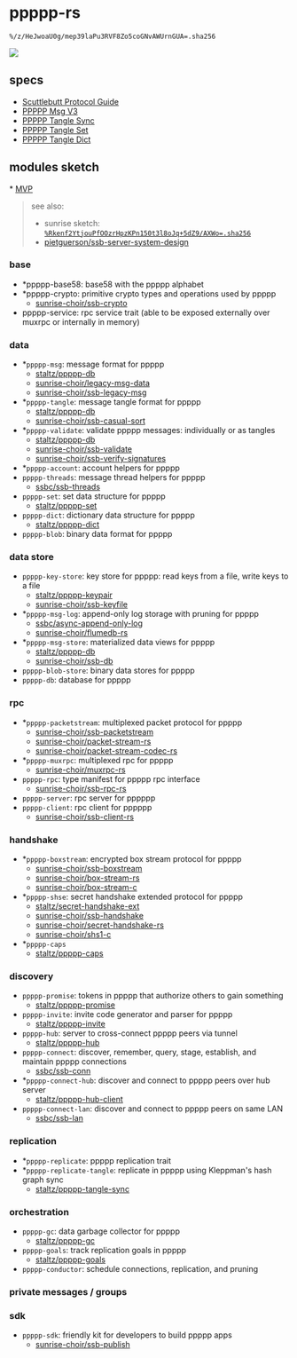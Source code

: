 # ppppp-rs

`%/z/HeJwoaU0g/mep39laPu3RVF8Zo5coGNvAWUrnGUA=.sha256`

![](https://i.kym-cdn.com/photos/images/original/002/205/488/707.jpg)

## specs

- [Scuttlebutt Protocol Guide](https://ssbc.github.io/scuttlebutt-protocol-guide/)
- [PPPPP Msg V3](https://github.com/staltz/ppppp-db/blob/master/protospec.md)
- [PPPPP Tangle Sync](https://github.com/staltz/ppppp-tangle-sync/blob/master/protospec.md)
- [PPPPP Tangle Set](https://github.com/staltz/ppppp-set/blob/master/protospec.md)
- [PPPPP Tangle Dict](https://github.com/staltz/ppppp-dict/blob/master/protospec.md)

## modules sketch

\* [MVP](https://github.com/ahdinosaur/ppppp-rs/issues/1)

> see also:
>
> - sunrise sketch: [`%Rkenf2YtjouPfOOzrHpzKPn150t3l8oJq+5dZ9/AXWo=.sha256`](https://viewer.scuttlebot.io/%25Rkenf2YtjouPfOOzrHpzKPn150t3l8oJq%2B5dZ9%2FAXWo%3D.sha256)
> - [pietguerson/ssb-server-system-design](https://github.com/pietgeursen/ssb-server-system-design)

### base

- \*ppppp-base58: base58 with the ppppp alphabet
- \*ppppp-crypto: primitive crypto types and operations used by ppppp
  - [sunrise-choir/ssb-crypto](https://github.com/sunrise-choir/ssb-crypto)
- ppppp-service: rpc service trait (able to be exposed externally over muxrpc or internally in memory)

### data

- \*`ppppp-msg`: message format for ppppp
  - [staltz/ppppp-db](https://github.com/staltz/ppppp-db)
  - [sunrise-choir/legacy-msg-data](https://github.com/sunrise-choir/legacy-msg-data)
  - [sunrise-choir/ssb-legacy-msg](https://github.com/sunrise-choir/ssb-legacy-msg)
- \*`ppppp-tangle`: message tangle format for ppppp
  - [staltz/ppppp-db](https://github.com/staltz/ppppp-db)
  - [sunrise-choir/ssb-casual-sort](https://github.com/sunrise-choir/ssb-casual-sort)
- \*`ppppp-validate`: validate ppppp messages: individually or as tangles
  - [staltz/ppppp-db](https://github.com/staltz/ppppp-db)
  - [sunrise-choir/ssb-validate](https://github.com/sunrise-choir/ssb-validate)
  - [sunrise-choir/ssb-verify-signatures](https://github.com/sunrise-choir/ssb-verify-signatures)
- \*`ppppp-account`: account helpers for ppppp
- `ppppp-threads`: message thread helpers for ppppp
  - [ssbc/ssb-threads](https://github.com/ssbc/ssb-threads)
- `ppppp-set`: set data structure for ppppp
  - [staltz/ppppp-set](https://github.com/staltz/ppppp-set)
- `ppppp-dict`: dictionary data structure for ppppp
  - [staltz/ppppp-dict](https://github.com/staltz/ppppp-dict)
- `ppppp-blob`: binary data format for ppppp

### data store

- `ppppp-key-store`: key store for ppppp: read keys from a file, write keys to a file
  - [staltz/ppppp-keypair](https://github.com/staltz/ppppp-keypair)
  - [sunrise-choir/ssb-keyfile](https://github.com/sunrise-choir/ssb-keyfile)
- \*`ppppp-msg-log`: append-only log storage with pruning for ppppp
  - [ssbc/async-append-only-log](https://github.com/ssbc/async-append-only-log)
  - [sunrise-choir/flumedb-rs](https://github.com/sunrise-choir/flumedb-rs)
- \*`ppppp-msg-store`: materialized data views for ppppp
  - [staltz/ppppp-db](https://github.com/staltz/ppppp-db)
  - [sunrise-choir/ssb-db](https://github.com/sunrise-choir/ssb-db)
- `ppppp-blob-store`: binary data stores for ppppp
- `ppppp-db`: database for ppppp

### rpc

- \*`ppppp-packetstream`: multiplexed packet protocol for ppppp
  - [sunrise-choir/ssb-packetstream](https://github.com/sunrise-choir/ssb-packetstream)
  - [sunrise-choir/packet-stream-rs](https://github.com/sunrise-choir/packet-stream-rs)
  - [sunrise-choir/packet-stream-codec-rs](https://github.com/sunrise-choir/packet-stream-codec-rs)
- \*`ppppp-muxrpc`: multiplexed rpc for ppppp
  - [sunrise-choir/muxrpc-rs](https://github.com/sunrise-choir/muxrpc-rs)
- `ppppp-rpc`: type manifest for ppppp rpc interface
  - [sunrise-choir/ssb-rpc-rs](https://github.com/sunrise-choir/ssb-rpc-rs)
- `ppppp-server`: rpc server for pppppp
- `ppppp-client`: rpc client for pppppp
  - [sunrise-choir/ssb-client-rs](https://github.com/sunrise-choir/ssb-client-rs)

### handshake

- \*`ppppp-boxstream`: encrypted box stream protocol for ppppp
  - [sunrise-choir/ssb-boxstream](https://github.com/sunrise-choir/ssb-boxstream)
  - [sunrise-choir/box-stream-rs](https://github.com/sunrise-choir/box-stream-rs)
  - [sunrise-choir/box-stream-c](https://github.com/sunrise-choir/box-stream-c)
- \*`ppppp-shse`: secret handshake extended protocol for ppppp
  - [staltz/secret-handshake-ext](https://github.com/staltz/secret-handshake-ext)
  - [sunrise-choir/ssb-handshake](https://github.com/sunrise-choir/ssb-handshake)
  - [sunrise-choir/secret-handshake-rs](https://github.com/sunrise-choir/secret-handshake-rs)
  - [sunrise-choir/shs1-c](https://github.com/sunrise-choir/shs1-c)
- \*`ppppp-caps`
  - [staltz/ppppp-caps](https://github.com/staltz/ppppp-caps)

### discovery

- `ppppp-promise`: tokens in ppppp that authorize others to gain something
  - [staltz/ppppp-promise](https://github.com/staltz/ppppp-promise)
- `ppppp-invite`: invite code generator and parser for ppppp
  - [staltz/ppppp-invite](https://github.com/staltz/ppppp-invite)
- `ppppp-hub`: server to cross-connect ppppp peers via tunnel
  - [staltz/ppppp-hub](https://github.com/staltz/ppppp-hub)
- `ppppp-connect`: discover, remember, query, stage, establish, and maintain ppppp connections
  - [ssbc/ssb-conn](https://github.com/ssbc/ssb-conn)
- \*`ppppp-connect-hub`: discover and connect to ppppp peers over hub server
  - [staltz/ppppp-hub-client](https://github.com/staltz/ppppp-hub-client)
- `ppppp-connect-lan`: discover and connect to ppppp peers on same LAN
  - [ssbc/ssb-lan](https://github.com/ssbc/ssb-lan)

### replication

- \*`ppppp-replicate`: ppppp replication trait
- \*`ppppp-replicate-tangle`: replicate in ppppp using Kleppman's hash graph sync
  - [staltz/ppppp-tangle-sync](https://github.com/staltz/ppppp-tangle-sync)

### orchestration

- `ppppp-gc`: data garbage collector for ppppp
  - [staltz/ppppp-gc](https://github.com/staltz/ppppp-gc)
- `ppppp-goals`: track replication goals in ppppp
  - [staltz/ppppp-goals](https://github.com/staltz/ppppp-goals)
- `ppppp-conductor`: schedule connections, replication, and pruning

### private messages / groups

### sdk

- `ppppp-sdk`: friendly kit for developers to build ppppp apps
  - [sunrise-choir/ssb-publish](https://github.com/sunrise-choir/ssb-publish)
